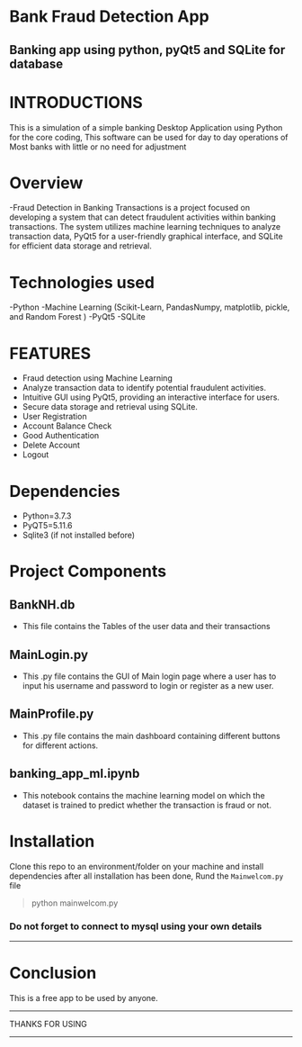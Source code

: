 
# Bank Fraud Detection App
## Banking app using python, pyQt5 and SQLite for database


# INTRODUCTIONS

This is a simulation of a simple banking Desktop Application using Python for the core coding, This software can be used for day to day operations of Most banks with little or no need for adjustment

# Overview
-Fraud Detection in Banking Transactions is a project focused on developing a system that can detect fraudulent activities within banking transactions. The system utilizes machine learning techniques to analyze transaction data, PyQt5 for a user-friendly graphical interface, and SQLite for efficient data storage and retrieval.

# Technologies used
-Python
-Machine Learning (Scikit-Learn, PandasNumpy, matplotlib, pickle, and Random Forest )
-PyQt5
-SQLite
#  FEATURES
- Fraud detection using Machine Learning
- Analyze transaction data to identify potential fraudulent activities.
- Intuitive GUI using PyQt5, providing an interactive interface for users.
- Secure data storage and retrieval using SQLite.
- User Registration
- Account Balance Check
- Good Authentication
- Delete Account
- Logout

# Dependencies
- Python=3.7.3
- PyQT5=5.11.6
- Sqlite3 (if not installed before)
 
# Project Components 
 ## BankNH.db
 - This file contains the Tables of the user data and their transactions
## MainLogin.py
- This .py file contains the GUI of Main login page where a user has to input his username and password to login or register as a new user.
## MainProfile.py
- This .py file contains the main dashboard containing different buttons for different actions.
## banking_app_ml.ipynb
- This notebook contains the machine learning model on which the dataset is trained to predict whether the transaction is fraud or not.

# Installation

Clone this repo to an environment/folder on your machine and install dependencies after all installation has been done, Rund the `Mainwelcom.py` file

> python mainwelcom.py

### Do not forget to connect to mysql using your own details


___

# Conclusion

This is a free app to be used by anyone.
___

THANKS FOR USING

___
